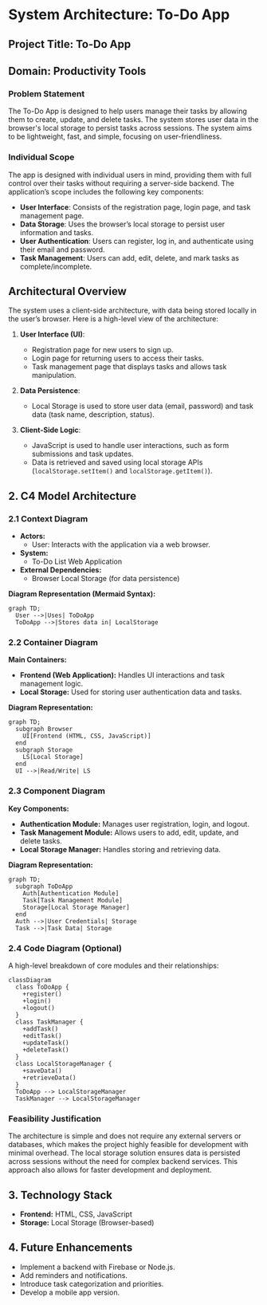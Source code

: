 # System Architecture: To-Do App

## Project Title: To-Do App

## Domain: Productivity Tools

### Problem Statement

The To-Do App is designed to help users manage their tasks by allowing them to create, update, and delete tasks. The system stores user data in the browser's local storage to persist tasks across sessions. The system aims to be lightweight, fast, and simple, focusing on user-friendliness.

### Individual Scope

The app is designed with individual users in mind, providing them with full control over their tasks without requiring a server-side backend. The application’s scope includes the following key components:

- **User Interface**: Consists of the registration page, login page, and task management page.
- **Data Storage**: Uses the browser’s local storage to persist user information and tasks.
- **User Authentication**: Users can register, log in, and authenticate using their email and password.
- **Task Management**: Users can add, edit, delete, and mark tasks as complete/incomplete.

## Architectural Overview

The system uses a client-side architecture, with data being stored locally in the user’s browser. Here is a high-level view of the architecture:

1. **User Interface (UI)**:
   - Registration page for new users to sign up.
   - Login page for returning users to access their tasks.
   - Task management page that displays tasks and allows task manipulation.

2. **Data Persistence**:
   - Local Storage is used to store user data (email, password) and task data (task name, description, status).

3. **Client-Side Logic**:
   - JavaScript is used to handle user interactions, such as form submissions and task updates.
   - Data is retrieved and saved using local storage APIs (`localStorage.setItem()` and `localStorage.getItem()`).

## 2. C4 Model Architecture

### 2.1 Context Diagram
- **Actors:**
  - User: Interacts with the application via a web browser.
- **System:**
  - To-Do List Web Application
- **External Dependencies:**
  - Browser Local Storage (for data persistence)
  
**Diagram Representation (Mermaid Syntax):**
```
graph TD;
  User -->|Uses| ToDoApp
  ToDoApp -->|Stores data in| LocalStorage
```

### 2.2 Container Diagram
**Main Containers:**
- **Frontend (Web Application):** Handles UI interactions and task management logic.
- **Local Storage:** Used for storing user authentication data and tasks.

**Diagram Representation:**
```
graph TD;
  subgraph Browser
    UI[Frontend (HTML, CSS, JavaScript)]
  end
  subgraph Storage
    LS[Local Storage]
  end
  UI -->|Read/Write| LS
```

### 2.3 Component Diagram
**Key Components:**
- **Authentication Module:** Manages user registration, login, and logout.
- **Task Management Module:** Allows users to add, edit, update, and delete tasks.
- **Local Storage Manager:** Handles storing and retrieving data.

**Diagram Representation:**
```
graph TD;
  subgraph ToDoApp
    Auth[Authentication Module]
    Task[Task Management Module]
    Storage[Local Storage Manager]
  end
  Auth -->|User Credentials| Storage
  Task -->|Task Data| Storage
```

### 2.4 Code Diagram (Optional)
A high-level breakdown of core modules and their relationships:
```mermaid
classDiagram
  class ToDoApp {
    +register()
    +login()
    +logout()
  }
  class TaskManager {
    +addTask()
    +editTask()
    +updateTask()
    +deleteTask()
  }
  class LocalStorageManager {
    +saveData()
    +retrieveData()
  }
  ToDoApp --> LocalStorageManager
  TaskManager --> LocalStorageManager
```

### Feasibility Justification

The architecture is simple and does not require any external servers or databases, which makes the project highly feasible for development with minimal overhead. The local storage solution ensures data is persisted across sessions without the need for complex backend services. This approach also allows for faster development and deployment.

## 3. Technology Stack
- **Frontend:** HTML, CSS, JavaScript
- **Storage:** Local Storage (Browser-based)

## 4. Future Enhancements
- Implement a backend with Firebase or Node.js.
- Add reminders and notifications.
- Introduce task categorization and priorities.
- Develop a mobile app version.


